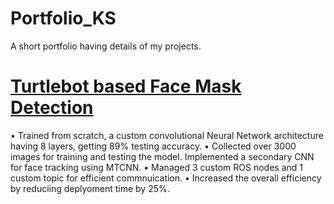 # Portfolio_KS
A short portfolio having details of my projects.

# [Turtlebot based Face Mask Detection](https://ksubra01.github.io/ksubra.github.io/) 
•	Trained from scratch, a custom convolutional Neural Network architecture having 8 layers, getting 89% testing accuracy.
•	Collected over 3000 images for training and testing the model. Implemented a secondary CNN for face tracking using MTCNN.
• Managed 3 custom ROS nodes and 1 custom topic for efficient commnuication.
• Increased the overall efficiency by reduciing deplyoment time by 25%.


